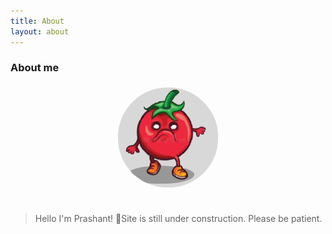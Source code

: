 ```yaml
---
title: About
layout: about
---
```


### About me

<div align=center><img src="../images/logo.png" width="160px" style="border-radius: 80px; padding: 5px; pointer-events:none"/></div>

<br/>

<center style="font-weight: 550; font-size: 1rem;">
<p></p>
<p></p>
</center>

> Hello I\'m Prashant!
> 🚧Site is still under construction. Please be patient.
> 